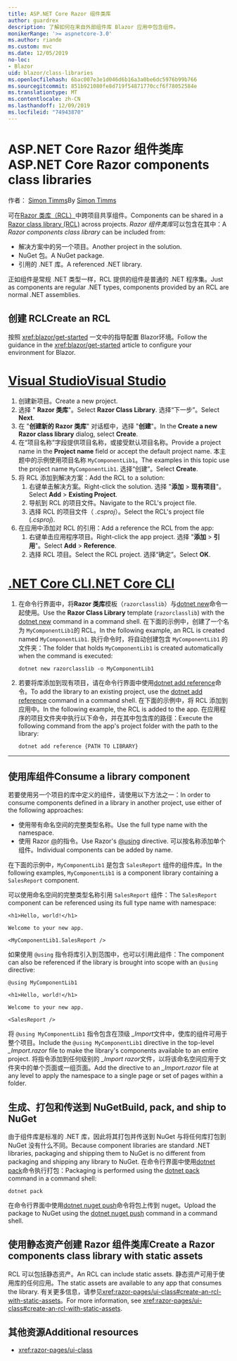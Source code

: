 ```yaml
---
title: ASP.NET Core Razor 组件类库
author: guardrex
description: 了解如何在来自外部组件库 Blazor 应用中包含组件。
monikerRange: '>= aspnetcore-3.0'
ms.author: riande
ms.custom: mvc
ms.date: 12/05/2019
no-loc:
- Blazor
uid: blazor/class-libraries
ms.openlocfilehash: 6bac007e3e1d046d6b16a3a0be6dc5976b99b766
ms.sourcegitcommit: 851b921080fe8d719f54871770ccf6f78052584e
ms.translationtype: MT
ms.contentlocale: zh-CN
ms.lasthandoff: 12/09/2019
ms.locfileid: "74943870"
---
```

# <a name="aspnet-core-razor-components-class-libraries"></a><span data-ttu-id="cc538-103">ASP.NET Core Razor 组件类库</span><span class="sxs-lookup"><span data-stu-id="cc538-103">ASP.NET Core Razor components class libraries</span></span>

<span data-ttu-id="cc538-104">作者： [Simon Timms](https://github.com/stimms)</span><span class="sxs-lookup"><span data-stu-id="cc538-104">By [Simon Timms](https://github.com/stimms)</span></span>

<span data-ttu-id="cc538-105">可在[Razor 类库（RCL）](xref:razor-pages/ui-class)中跨项目共享组件。</span><span class="sxs-lookup"><span data-stu-id="cc538-105">Components can be shared in a [Razor class library (RCL)](xref:razor-pages/ui-class) across projects.</span></span> <span data-ttu-id="cc538-106">*Razor 组件类库*可以包含在其中：</span><span class="sxs-lookup"><span data-stu-id="cc538-106">A *Razor components class library* can be included from:</span></span>

* <span data-ttu-id="cc538-107">解决方案中的另一个项目。</span><span class="sxs-lookup"><span data-stu-id="cc538-107">Another project in the solution.</span></span>
* <span data-ttu-id="cc538-108">NuGet 包。</span><span class="sxs-lookup"><span data-stu-id="cc538-108">A NuGet package.</span></span>
* <span data-ttu-id="cc538-109">引用的 .NET 库。</span><span class="sxs-lookup"><span data-stu-id="cc538-109">A referenced .NET library.</span></span>

<span data-ttu-id="cc538-110">正如组件是常规 .NET 类型一样，RCL 提供的组件是普通的 .NET 程序集。</span><span class="sxs-lookup"><span data-stu-id="cc538-110">Just as components are regular .NET types, components provided by an RCL are normal .NET assemblies.</span></span>

## <a name="create-an-rcl"></a><span data-ttu-id="cc538-111">创建 RCL</span><span class="sxs-lookup"><span data-stu-id="cc538-111">Create an RCL</span></span>

<span data-ttu-id="cc538-112">按照 <xref:blazor/get-started> 一文中的指导配置 Blazor环境。</span><span class="sxs-lookup"><span data-stu-id="cc538-112">Follow the guidance in the <xref:blazor/get-started> article to configure your environment for Blazor.</span></span>

# <a name="visual-studiotabvisual-studio"></a>[<span data-ttu-id="cc538-113">Visual Studio</span><span class="sxs-lookup"><span data-stu-id="cc538-113">Visual Studio</span></span>](#tab/visual-studio)

1. <span data-ttu-id="cc538-114">创建新项目。</span><span class="sxs-lookup"><span data-stu-id="cc538-114">Create a new project.</span></span>
1. <span data-ttu-id="cc538-115">选择 " **Razor 类库**"。</span><span class="sxs-lookup"><span data-stu-id="cc538-115">Select **Razor Class Library**.</span></span> <span data-ttu-id="cc538-116">选择“下一步”。</span><span class="sxs-lookup"><span data-stu-id="cc538-116">Select **Next**.</span></span>
1. <span data-ttu-id="cc538-117">在 "**创建新的 Razor 类库**" 对话框中，选择 "**创建**"。</span><span class="sxs-lookup"><span data-stu-id="cc538-117">In the **Create a new Razor class library** dialog, select **Create**.</span></span>
1. <span data-ttu-id="cc538-118">在“项目名称”字段提供项目名称，或接受默认项目名称。</span><span class="sxs-lookup"><span data-stu-id="cc538-118">Provide a project name in the **Project name** field or accept the default project name.</span></span> <span data-ttu-id="cc538-119">本主题中的示例使用项目名称 `MyComponentLib1`。</span><span class="sxs-lookup"><span data-stu-id="cc538-119">The examples in this topic use the project name `MyComponentLib1`.</span></span> <span data-ttu-id="cc538-120">选择“创建”。</span><span class="sxs-lookup"><span data-stu-id="cc538-120">Select **Create**.</span></span>
1. <span data-ttu-id="cc538-121">将 RCL 添加到解决方案：</span><span class="sxs-lookup"><span data-stu-id="cc538-121">Add the RCL to a solution:</span></span>
   1. <span data-ttu-id="cc538-122">右键单击解决方案。</span><span class="sxs-lookup"><span data-stu-id="cc538-122">Right-click the solution.</span></span> <span data-ttu-id="cc538-123">选择 "**添加** > **现有项目**"。</span><span class="sxs-lookup"><span data-stu-id="cc538-123">Select **Add** > **Existing Project**.</span></span>
   1. <span data-ttu-id="cc538-124">导航到 RCL 的项目文件。</span><span class="sxs-lookup"><span data-stu-id="cc538-124">Navigate to the RCL's project file.</span></span>
   1. <span data-ttu-id="cc538-125">选择 RCL 的项目文件（ *.csproj*）。</span><span class="sxs-lookup"><span data-stu-id="cc538-125">Select the RCL's project file (*.csproj*).</span></span>
1. <span data-ttu-id="cc538-126">在应用中添加对 RCL 的引用：</span><span class="sxs-lookup"><span data-stu-id="cc538-126">Add a reference the RCL from the app:</span></span>
   1. <span data-ttu-id="cc538-127">右键单击应用程序项目。</span><span class="sxs-lookup"><span data-stu-id="cc538-127">Right-click the app project.</span></span> <span data-ttu-id="cc538-128">选择 "**添加** > **引用**"。</span><span class="sxs-lookup"><span data-stu-id="cc538-128">Select **Add** > **Reference**.</span></span>
   1. <span data-ttu-id="cc538-129">选择 RCL 项目。</span><span class="sxs-lookup"><span data-stu-id="cc538-129">Select the RCL project.</span></span> <span data-ttu-id="cc538-130">选择“确定”。</span><span class="sxs-lookup"><span data-stu-id="cc538-130">Select **OK**.</span></span>

# <a name="net-core-clitabnetcore-cli"></a>[<span data-ttu-id="cc538-131">.NET Core CLI</span><span class="sxs-lookup"><span data-stu-id="cc538-131">.NET Core CLI</span></span>](#tab/netcore-cli)

1. <span data-ttu-id="cc538-132">在命令行界面中，将**Razor 类库**模板（`razorclasslib`）与[dotnet new](/dotnet/core/tools/dotnet-new)命令一起使用。</span><span class="sxs-lookup"><span data-stu-id="cc538-132">Use the **Razor Class Library** template (`razorclasslib`) with the [dotnet new](/dotnet/core/tools/dotnet-new) command in a command shell.</span></span> <span data-ttu-id="cc538-133">在下面的示例中，创建了一个名为 `MyComponentLib1`的 RCL。</span><span class="sxs-lookup"><span data-stu-id="cc538-133">In the following example, an RCL is created named `MyComponentLib1`.</span></span> <span data-ttu-id="cc538-134">执行命令时，将自动创建包含 `MyComponentLib1` 的文件夹：</span><span class="sxs-lookup"><span data-stu-id="cc538-134">The folder that holds `MyComponentLib1` is created automatically when the command is executed:</span></span>

   ```dotnetcli
   dotnet new razorclasslib -o MyComponentLib1
   ```

1. <span data-ttu-id="cc538-135">若要将库添加到现有项目，请在命令行界面中使用[dotnet add reference](/dotnet/core/tools/dotnet-add-reference)命令。</span><span class="sxs-lookup"><span data-stu-id="cc538-135">To add the library to an existing project, use the [dotnet add reference](/dotnet/core/tools/dotnet-add-reference) command in a command shell.</span></span> <span data-ttu-id="cc538-136">在下面的示例中，将 RCL 添加到应用中。</span><span class="sxs-lookup"><span data-stu-id="cc538-136">In the following example, the RCL is added to the app.</span></span> <span data-ttu-id="cc538-137">在应用程序的项目文件夹中执行以下命令，并在其中包含库的路径：</span><span class="sxs-lookup"><span data-stu-id="cc538-137">Execute the following command from the app's project folder with the path to the library:</span></span>

   ```dotnetcli
   dotnet add reference {PATH TO LIBRARY}
   ```

---

## <a name="consume-a-library-component"></a><span data-ttu-id="cc538-138">使用库组件</span><span class="sxs-lookup"><span data-stu-id="cc538-138">Consume a library component</span></span>

<span data-ttu-id="cc538-139">若要使用另一个项目的库中定义的组件，请使用以下方法之一：</span><span class="sxs-lookup"><span data-stu-id="cc538-139">In order to consume components defined in a library in another project, use either of the following approaches:</span></span>

* <span data-ttu-id="cc538-140">使用带有命名空间的完整类型名称。</span><span class="sxs-lookup"><span data-stu-id="cc538-140">Use the full type name with the namespace.</span></span>
* <span data-ttu-id="cc538-141">使用 Razor [\@](xref:mvc/views/razor#using)的指令。</span><span class="sxs-lookup"><span data-stu-id="cc538-141">Use Razor's [\@using](xref:mvc/views/razor#using) directive.</span></span> <span data-ttu-id="cc538-142">可以按名称添加单个组件。</span><span class="sxs-lookup"><span data-stu-id="cc538-142">Individual components can be added by name.</span></span>

<span data-ttu-id="cc538-143">在下面的示例中，`MyComponentLib1` 是包含 `SalesReport` 组件的组件库。</span><span class="sxs-lookup"><span data-stu-id="cc538-143">In the following examples, `MyComponentLib1` is a component library containing a `SalesReport` component.</span></span>

<span data-ttu-id="cc538-144">可以使用命名空间的完整类型名称引用 `SalesReport` 组件：</span><span class="sxs-lookup"><span data-stu-id="cc538-144">The `SalesReport` component can be referenced using its full type name with namespace:</span></span>

```razor
<h1>Hello, world!</h1>

Welcome to your new app.

<MyComponentLib1.SalesReport />
```

<span data-ttu-id="cc538-145">如果使用 `@using` 指令将库引入到范围中，也可以引用此组件：</span><span class="sxs-lookup"><span data-stu-id="cc538-145">The component can also be referenced if the library is brought into scope with an `@using` directive:</span></span>

```razor
@using MyComponentLib1

<h1>Hello, world!</h1>

Welcome to your new app.

<SalesReport />
```

<span data-ttu-id="cc538-146">将 `@using MyComponentLib1` 指令包含在顶级 *_Import*文件中，使库的组件可用于整个项目。</span><span class="sxs-lookup"><span data-stu-id="cc538-146">Include the `@using MyComponentLib1` directive in the top-level *_Import.razor* file to make the library's components available to an entire project.</span></span> <span data-ttu-id="cc538-147">将指令添加到任何级别的 *_Import razor*文件，以将该命名空间应用于文件夹中的单个页面或一组页面。</span><span class="sxs-lookup"><span data-stu-id="cc538-147">Add the directive to an *_Import.razor* file at any level to apply the namespace to a single page or set of pages within a folder.</span></span>

## <a name="build-pack-and-ship-to-nuget"></a><span data-ttu-id="cc538-148">生成、打包和传送到 NuGet</span><span class="sxs-lookup"><span data-stu-id="cc538-148">Build, pack, and ship to NuGet</span></span>

<span data-ttu-id="cc538-149">由于组件库是标准的 .NET 库，因此将其打包并传送到 NuGet 与将任何库打包到 NuGet 没有什么不同。</span><span class="sxs-lookup"><span data-stu-id="cc538-149">Because component libraries are standard .NET libraries, packaging and shipping them to NuGet is no different from packaging and shipping any library to NuGet.</span></span> <span data-ttu-id="cc538-150">在命令行界面中使用[dotnet pack](/dotnet/core/tools/dotnet-pack)命令执行打包：</span><span class="sxs-lookup"><span data-stu-id="cc538-150">Packaging is performed using the [dotnet pack](/dotnet/core/tools/dotnet-pack) command in a command shell:</span></span>

```dotnetcli
dotnet pack
```

<span data-ttu-id="cc538-151">在命令行界面中使用[dotnet nuget push](/dotnet/core/tools/dotnet-nuget-push)命令将包上传到 nuget。</span><span class="sxs-lookup"><span data-stu-id="cc538-151">Upload the package to NuGet using the [dotnet nuget push](/dotnet/core/tools/dotnet-nuget-push) command in a command shell.</span></span>

## <a name="create-a-razor-components-class-library-with-static-assets"></a><span data-ttu-id="cc538-152">使用静态资产创建 Razor 组件类库</span><span class="sxs-lookup"><span data-stu-id="cc538-152">Create a Razor components class library with static assets</span></span>

<span data-ttu-id="cc538-153">RCL 可以包括静态资产。</span><span class="sxs-lookup"><span data-stu-id="cc538-153">An RCL can include static assets.</span></span> <span data-ttu-id="cc538-154">静态资产可用于使用库的任何应用。</span><span class="sxs-lookup"><span data-stu-id="cc538-154">The static assets are available to any app that consumes the library.</span></span> <span data-ttu-id="cc538-155">有关更多信息，请参见<xref:razor-pages/ui-class#create-an-rcl-with-static-assets>。</span><span class="sxs-lookup"><span data-stu-id="cc538-155">For more information, see <xref:razor-pages/ui-class#create-an-rcl-with-static-assets>.</span></span>

## <a name="additional-resources"></a><span data-ttu-id="cc538-156">其他资源</span><span class="sxs-lookup"><span data-stu-id="cc538-156">Additional resources</span></span>

* <xref:razor-pages/ui-class>

